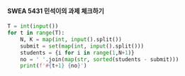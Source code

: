 #### SWEA 5431 민석이의 과제 체크하기

```python
T = int(input())
for t in range(T):
    N, K = map(int, input().split())
    submit = set(map(int, input().split()))
    students = {i for i in range(1,N+1)}
    no = ' '.join(map(str, sorted(students - submit)))
    print(f'#{t+1} {no}')
```



